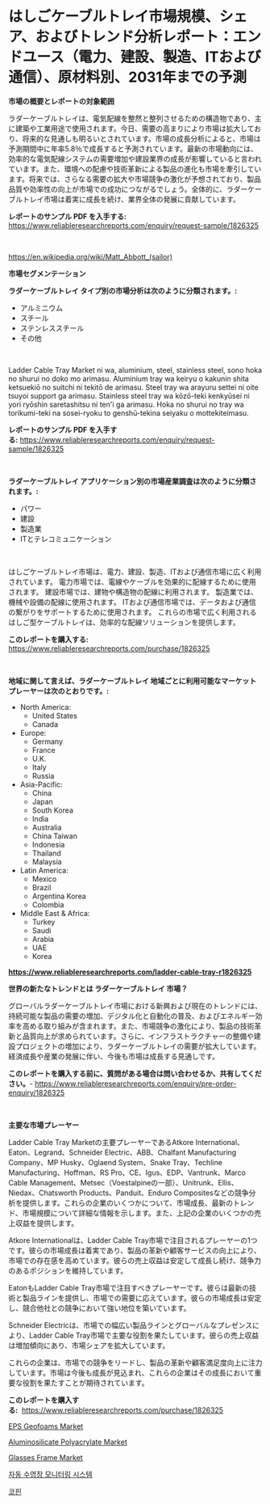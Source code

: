 <p><h1>はしごケーブルトレイ市場規模、シェア、およびトレンド分析レポート：エンドユース（電力、建設、製造、ITおよび通信）、原材料別、2031年までの予測</h1></p><p><strong>市場の概要とレポートの対象範囲</strong></p>
<p><p>ラダーケーブルトレイは、電気配線を整然と整列させるための構造物であり、主に建築や工業用途で使用されます。今日、需要の高まりにより市場は拡大しており、将来的な見通しも明るいとされています。市場の成長分析によると、市場は予測期間中に年率5.8％で成長すると予測されています。最新の市場動向には、効率的な電気配線システムの需要増加や建設業界の成長が影響していると言われています。また、環境への配慮や技術革新による製品の進化も市場を牽引しています。将来では、さらなる需要の拡大や市場競争の激化が予想されており、製品品質や効率性の向上が市場での成功につながるでしょう。全体的に、ラダーケーブルトレイ市場は着実に成長を続け、業界全体の発展に貢献しています。</p></p>
<p><strong>レポートのサンプル PDF を入手する:</strong> <a href="https://www.reliableresearchreports.com/enquiry/request-sample/1826325">https://www.reliableresearchreports.com/enquiry/request-sample/1826325</a></p>
<p>&nbsp;</p>
<p><a href="https://en.wikipedia.org/wiki/Matt_Abbott_(sailor)">https://en.wikipedia.org/wiki/Matt_Abbott_(sailor)</a></p>
<p><strong>市場セグメンテーション</strong></p>
<p><strong>ラダーケーブルトレイ タイプ別の市場分析は次のように分類されます。:</strong></p>
<p><ul><li>アルミニウム</li><li>スチール</li><li>ステンレススチール</li><li>その他</li></ul></p>
<p>&nbsp;</p>
<p><p>Ladder Cable Tray Market ni wa, aluminium, steel, stainless steel, sono hoka no shurui no doko mo arimasu. Aluminium tray wa keiryu o kakunin shita ketsuekiō no suitchi ni tekitō de arimasu. Steel tray wa arayuru settei ni oite tsuyoi support ga arimasu. Stainless steel tray wa kōzō-teki kenkyūsei ni yori ryōshin saretashitsu ni ten'i ga arimasu. Hoka no shurui no tray wa torikumi-teki na sosei-ryoku to genshū-tekina seiyaku o mottekiteimasu.</p></p>
<p><strong>レポートのサンプル PDF を入手する:</strong>&nbsp;<a href="https://www.reliableresearchreports.com/enquiry/request-sample/1826325">https://www.reliableresearchreports.com/enquiry/request-sample/1826325</a></p>
<p>&nbsp;</p>
<p><strong> ラダーケーブルトレイ アプリケーション別の市場産業調査は次のように分類されます。:</strong></p>
<p><ul><li>パワー</li><li>建設</li><li>製造業</li><li>ITとテレコミュニケーション</li></ul></p>
<p>&nbsp;</p>
<p><p>はしごケーブルトレイ市場は、電力、建設、製造、ITおよび通信市場に広く利用されています。 電力市場では、電線やケーブルを効果的に配線するために使用されます。 建設市場では、建物や構造物の配線に利用されます。 製造業では、機械や設備の配線に使用されます。 ITおよび通信市場では、データおよび通信の繋がりをサポートするために使用されます。 これらの市場で広く利用されるはしご型ケーブルトレイは、効率的な配線ソリューションを提供します。</p></p>
<p><strong>このレポートを購入する:</strong>&nbsp; <a href="https://www.reliableresearchreports.com/purchase/1826325">https://www.reliableresearchreports.com/purchase/1826325</a></p>
<p>&nbsp;</p>
<p><strong>地域に関して言えば、ラダーケーブルトレイ 地域ごとに利用可能なマーケットプレーヤーは次のとおりです。:</strong></p>
<p><ul>
    <li>
        North America:
        <ul>
            <li>United States</li>
            <li>Canada</li>
        </ul>
    </li>
    <li>
        Europe:
        <ul>
            <li>Germany</li>
            <li>France</li>
            <li>U.K.</li>
            <li>Italy</li>
            <li>Russia</li>
        </ul>
    </li>
    <li>
        Asia-Pacific:
        <ul>
            <li>China</li>
            <li>Japan</li>
            <li>South Korea</li>
            <li>India</li>
            <li>Australia</li>
            <li>China Taiwan</li>
            <li>Indonesia</li>
            <li>Thailand</li>
            <li>Malaysia</li>
        </ul>
    </li>
    <li>
        Latin America:
        <ul>
            <li>Mexico</li>
            <li>Brazil</li>
            <li>Argentina Korea</li>
            <li>Colombia</li>
        </ul>
    </li>
    <li>
        Middle East & Africa:
        <ul>
            <li>Turkey</li>
            <li>Saudi</li>
            <li>Arabia</li>
            <li>UAE</li>
            <li>Korea</li>
        </ul>
    </li>
    </ul></p>
<p><strong><a href="https://www.reliableresearchreports.com/ladder-cable-tray-r1826325">https://www.reliableresearchreports.com/ladder-cable-tray-r1826325</a></strong>&nbsp;</p>
<p><strong>世界の新たなトレンドとは ラダーケーブルトレイ 市場？</strong></p>
<p><p>グローバルラダーケーブルトレイ市場における新興および現在のトレンドには、持続可能な製品の需要の増加、デジタル化と自動化の普及、およびエネルギー効率を高める取り組みが含まれます。また、市場競争の激化により、製品の技術革新と品質向上が求められています。さらに、インフラストラクチャーの整備や建設プロジェクトの増加により、ラダーケーブルトレイの需要が拡大しています。経済成長や産業の発展に伴い、今後も市場は成長する見通しです。</p></p>
<p><strong>このレポートを購入する前に、質問がある場合は問い合わせるか、共有してください。</strong>- <a href="https://www.reliableresearchreports.com/enquiry/pre-order-enquiry/1826325">https://www.reliableresearchreports.com/enquiry/pre-order-enquiry/1826325</a></p>
<p>&nbsp;</p>
<p><strong>主要な市場プレーヤー</strong></p>
<p><p>Ladder Cable Tray Marketの主要プレーヤーであるAtkore International、Eaton、Legrand、Schneider Electric、ABB、Chalfant Manufacturing Company、MP Husky、Oglaend System、Snake Tray、Techline Manufacturing、Hoffman、RS Pro、CE、Igus、EDP、Vantrunk、Marco Cable Management、Metsec（Voestalpineの一部）、Unitrunk、Ellis、Niedax、Chatsworth Products、Panduit、Enduro Compositesなどの競争分析を提供します。これらの企業のいくつかについて、市場成長、最新のトレンド、市場規模について詳細な情報を示します。また、上記の企業のいくつかの売上収益を提供します。</p><p>Atkore Internationalは、Ladder Cable Tray市場で注目されるプレーヤーの1つです。彼らの市場成長は着実であり、製品の革新や顧客サービスの向上により、市場での存在感を高めています。彼らの売上収益は安定して成長し続け、競争力のあるポジションを維持しています。</p><p>EatonもLadder Cable Tray市場で注目すべきプレーヤーです。彼らは最新の技術と製品ラインを提供し、市場での需要に応えています。彼らの市場成長は安定し、競合他社との競争において強い地位を築いています。</p><p>Schneider Electricは、市場での幅広い製品ラインとグローバルなプレゼンスにより、Ladder Cable Tray市場で主要な役割を果たしています。彼らの売上収益は増加傾向にあり、市場シェアを拡大しています。</p><p>これらの企業は、市場での競争をリードし、製品の革新や顧客満足度向上に注力しています。市場は今後も成長が見込まれ、これらの企業はその成長において重要な役割を果たすことが期待されています。</p></p>
<p><strong>このレポートを購入する:</strong>&nbsp;&nbsp;<a href="https://www.reliableresearchreports.com/purchase/1826325">https://www.reliableresearchreports.com/purchase/1826325</a></p>
<p><p><a href="https://issuu.com/reportprime-2/docs/eps-geofoams-market-size-2030.pptx">EPS Geofoams Market</a></p><p><a href="https://issuu.com/reportprime-2/docs/aluminosilicate-polyacrylate-market-size-2030.pptx">Aluminosilicate Polyacrylate Market</a></p><p><a href="https://github.com/angeliabkratze/Market-Research-Report-List-2/blob/main/glasses-frame-market.md">Glasses Frame Market</a></p><p><a href="https://github.com/LuckeyCorbin/Market-Research-Report-List-2/blob/main/300472041592.md">자동 수영장 모니터링 시스템</a></p><p><a href="https://github.com/shampaakter36/Market-Research-Report-List-2/blob/main/862855841591.md">코핀</a></p></p>